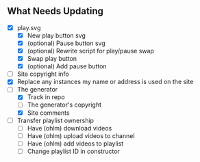 ## What Needs Updating

- [x] play.svg
  - [x] New play button svg
  - [x] (optional) Pause button svg
  - [x] (optional) Rewrite script for play/pause swap
  - [x] Swap play button
  - [x] (optional) Add pause button
- [ ] Site copyright info
- [x] Replace any instances my name or address is used on the site
- [ ] The generator
  - [x] Track in repo
  - [ ] The generator's copyright
  - [x] Site comments
- [ ] Transfer playlist ownership
  - [ ] Have (ohlm) download videos
  - [ ] Have (ohlm) upload videos to channel
  - [ ] Have (ohlm) add videos to playlist
  - [ ] Change playlist ID in constructor
